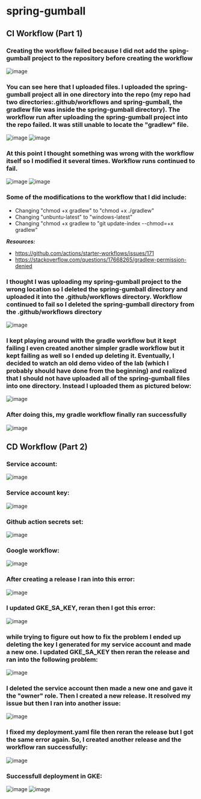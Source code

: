 # spring-gumball
## CI Workflow (Part 1)
### Creating the workflow failed because I did not add the sping-gumball project to the repository before creating the workflow
![image](https://user-images.githubusercontent.com/73510978/168510171-ec08424a-19d1-40fa-a45d-38e94e90b1cf.png)
### You can see here that I uploaded files. I uploaded the spring-gumball project all in one directory into the repo (my repo had two directories:.github/workflows and spring-gumball, the gradlew file was inside the spring-gumball directory). The workflow run after uploading the spring-gumball project into the repo failed. It was still unable to locate the "gradlew" file.
![image](https://user-images.githubusercontent.com/73510978/168510884-a2434183-e229-4ba5-a0ae-e5c3ce92e80e.png)
![image](https://user-images.githubusercontent.com/73510978/168510662-08252222-7ffd-4342-92d3-66bac6c68061.png)
### At this point I thought something was wrong with the workflow itself so I modified it several times. Workflow runs continued to fail.
![image](https://user-images.githubusercontent.com/73510978/168511173-348546df-e01e-4eb5-9f73-2cf862ae3aaf.png)
![image](https://user-images.githubusercontent.com/73510978/168511273-f1af074b-2654-4d7a-b00e-2918b5eb7339.png)

### Some of the modifications to the workflow that I did include:
- Changing "chmod +x gradlew" to "chmod +x ./gradlew"
- Changing "unbuntu-latest" to "windows-latest"
- Changing "chmod +x gradlew to "git update-index --chmod=+x gradlew"

***Resources:***
- https://github.com/actions/starter-workflows/issues/171
- https://stackoverflow.com/questions/17668265/gradlew-permission-denied

### I thought I was uploading my spring-gumball project to the wrong location so I deleted the spring-gumball directory and uploaded it into the .github/workflows directory. Workflow continued to fail so I deleted the spring-gumball directory from the .github/workflows directory
![image](https://user-images.githubusercontent.com/73510978/168511760-096671d9-e992-4808-a98e-0ccf55ad9582.png)

### I kept playing around with the gradle workflow but it kept failing I even created another simpler gradle workflow but it kept failing as well so I ended up deleting it. Eventually, I decided to watch an old demo video of the lab (which I probably should have done from the beginning) and realized that I should not have uploaded all of the spring-gumball files into one directory. Instead I uploaded them as pictured below:
![image](https://user-images.githubusercontent.com/73510978/168512229-05ded018-0817-4e68-8783-1d8a3655fea1.png)

### After doing this, my gradle workflow finally ran successfully
![image](https://user-images.githubusercontent.com/73510978/168512406-3605ed6d-5577-40f7-884d-c3087f8d66f9.png)


## CD Workflow (Part 2)

### Service account:
![image](https://user-images.githubusercontent.com/73510978/168515278-60ff5143-e558-45ee-9c0d-b55e20c06324.png)
### Service account key:
![image](https://user-images.githubusercontent.com/73510978/168515302-cd0e5ae6-87dd-4389-bd28-6ebfc6d05d69.png)
### Github action secrets set:
![image](https://user-images.githubusercontent.com/73510978/168515367-168a884a-bc42-4836-afd6-4d236be4298b.png)
### Google workflow:
![image](https://user-images.githubusercontent.com/73510978/168515150-570c2e6d-702d-4ce4-b515-b61162b3cc2f.png)
### After creating a release I ran into this error:
![image](https://user-images.githubusercontent.com/73510978/168515944-899b33e2-472f-491b-b12c-da4cc5720cb4.png)
### I updated GKE_SA_KEY, reran then I got this error:
![image](https://user-images.githubusercontent.com/73510978/168516325-c03e0ad9-bb8f-4cbf-bd86-7084ec42f8dc.png)
### while trying to figure out how to fix the problem I ended up deleting the key I generated for my service account and made a new one. I updated GKE_SA_KEY then reran the release and ran into the following problem:
![image](https://user-images.githubusercontent.com/73510978/168520773-bda9fb12-3683-4c87-aba2-d06cfa0ccc28.png)

### I deleted the service account then made a new one and gave it the "owner" role. Then I created a new release. It resolved my issue but then I ran into another issue:
![image](https://user-images.githubusercontent.com/73510978/168522390-897cdb78-e3b2-4609-803b-d855cdb8062b.png)

### I fixed my deployment.yaml file then reran the release but I got the same error again. So, I created another release and the workflow ran successfully:
![image](https://user-images.githubusercontent.com/73510978/168523558-42e1ced0-0e54-42ba-b5d9-ea2c1f8d9be2.png)

### Successfull deployment in GKE:
![image](https://user-images.githubusercontent.com/73510978/168523627-30a9073d-f44a-4669-b5ac-a10065fd99ed.png)
![image](https://user-images.githubusercontent.com/73510978/168523587-591f2e5b-aaeb-4729-b775-e095977d598d.png)



